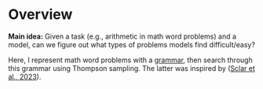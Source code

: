 # Overview
**Main idea:** Given a task (e.g., arithmetic in math word problems) and a model, can we figure out what types of problems models find difficult/easy?

Here, I represent math word problems with a [grammar](https://github.com/AlexWan0/dynamic-eval/blob/6ff81f813662d822ae5b2996ee0eaf7216fe6af9/mwp/problems/problem_values.py#L53), then search through this grammar using Thompson sampling. The latter was inspired by ([Sclar et al., 2023](https://arxiv.org/pdf/2310.11324)).

